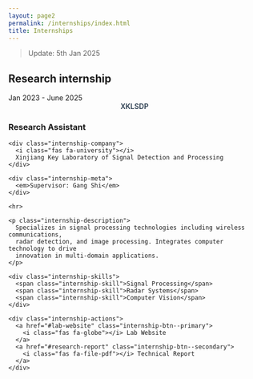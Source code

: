 ```yaml
---
layout: page2
permalink: /internships/index.html
title: Internships
---
```


> Update: 5th Jan 2025

## Research internship

<div class="internship-container">
  <div class="internship-period">Jan 2023 - June 2025</div>
  
  <div class="internship-visual">
    <!-- 实际使用时应替换为实验室logo -->
    <div style="width:100%; text-align:center; color:#2c3e50; font-weight:600;">
      XKLSDP
    </div>
  </div>

  <div class="internship-details">
    <h3 class="internship-role">Research Assistant</h3>
    
    <div class="internship-company">
      <i class="fas fa-university"></i>
      Xinjiang Key Laboratory of Signal Detection and Processing
    </div>

    <div class="internship-meta">
      <em>Supervisor: Gang Shi</em>
    </div>

    <hr>

    <p class="internship-description">
      Specializes in signal processing technologies including wireless communications, 
      radar detection, and image processing. Integrates computer technology to drive 
      innovation in multi-domain applications.
    </p>

    <div class="internship-skills">
      <span class="internship-skill">Signal Processing</span>
      <span class="internship-skill">Radar Systems</span>
      <span class="internship-skill">Computer Vision</span>
    </div>

    <div class="internship-actions">
      <a href="#lab-website" class="internship-btn--primary">
        <i class="fas fa-globe"></i> Lab Website
      </a>
      <a href="#research-report" class="internship-btn--secondary">
        <i class="fas fa-file-pdf"></i> Technical Report
      </a>
    </div>
  </div>
</div>
